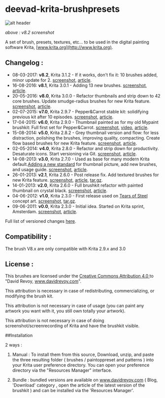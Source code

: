 deevad-krita-brushpresets
=========================

![alt header](http://www.davidrevoy.com/data/images/blog/2017/02/v82brush_header_net.jpg)

_above : v8.2 screenshot_

A set of brush, presets, textures, etc... to be used in the digital painting software Krita, [www.krita.org](http://www.krita.org).

## Changelog :

* 08-03-2017: **v8.2**, Krita 3.1.2 - If it works, don't fix it: 10 brushes added, minor update for 2.  [screenshot](http://www.davidrevoy.com/data/images/blog/2016/05/v8-1brush_header.jpg), [article](http://www.davidrevoy.com/article319/krita-brushkit-v8).
* 16-08-2016: **v8.1**, Krita 3.0.1 - Adding 13 new brushes. [screenshot](http://www.davidrevoy.com/data/images/blog/2016/05/v8-1brush_header.jpg), [article](http://www.davidrevoy.com/article319/krita-brushkit-v8).
* 20-05-2016: **v8.0**, Krita 3.0.0 - Refactor thumbnails and strip down to 42 core brushes. Update smudge-radius brushes for new Krita feature. [screenshot](http://www.davidrevoy.com/data/images/blog/2016/05/v8brush_header_net.jpg), [article](http://www.davidrevoy.com/article319/krita-brushkit-v8).
* 02-07-2015: **v7.0**, Krita 2.9.7 - Pepper&Carrot stable kit: solidifying previous kit after 10 episodes. [screenshot](http://www.davidrevoy.com/data/images/blog/2015/08/v7-release-artwork_net.jpg), [article](http://www.davidrevoy.com/article264/brushkit-v7-0).
* 17-04-2015: **v6.0**, Krita 2.9.0 - Thumbnail painted as for my old Mypaint brushkit: Full first set for Pepper&Carrot. [screenshot](http://www.davidrevoy.com/data/images/blog/2015/04/vignette.jpg), [video](https://youtu.be/iRcKFbksTTY), [article](http://www.davidrevoy.com/article248/krita-brushes-v6).
* 15-08-2014: **v5.0**, Krita 2.8.2 - Grey thumbnail version and flow: for less distraction, polishing the brushes, improving quality, compacting. Create flow based brushes for new Krita feature. [screenshot](http://www.davidrevoy.com/data/images/blog/2014/08/brushkit-v5.jpg), [article](http://www.davidrevoy.com/article238/ressource-krita-brushes-v5).
* 02-05-2014: **v4.0**, Krita 2.8.0 - Refactor and strip down for productivity. Desaturate icons. Start versioning via Git. [screenshot](http://www.davidrevoy.com/data/images/blog/2014/05/v4-brush-com-a.jpg), [article](http://www.davidrevoy.com/article233/ressource-krita-brushes-v4).
* 14-08-2013: **v3.0**, Krita 2.7.0 - Used as base for many modern Krita default.[Adding a new standard](https://community.kde.org/Krita/Brushes_Preset_Preview) for thumbnail picture, add new brushes, and usage guide. [screenshot](http://www.davidrevoy.com/data/images/blog/2013/08/brushkit3/Krita-brush-preset-v3_by-david-revoy_02.jpg), [article](http://www.davidrevoy.com/article180/ressource-krita-brushes).
* 26-01-2013: **v2.1**, Krita 2.6.0 - Post release fix. Add textured brushes for new Krita feature. [screenshot](http://www.davidrevoy.com/data/images/blog/2013/01/krita-brushkitv2/new-textured_brushes.jpg), [article](http://www.davidrevoy.com/article123/krita-brushkit-v2), [tar.gz](http://www.davidrevoy.com/data/documents/2013-01-14_deevad-kit-Krita_v2.tar.gz).
* 14-01-2013: **v2.0**, Krita 2.6.0 - Full brushkit refactor with painted thumbnail on crystal black. [screenshot](http://www.davidrevoy.com/data/images/blog/2013/01/krita-brushkitv2/new-textured_brushes.jpg), [article](http://www.davidrevoy.com/article123/krita-brushkit-v2).
* 04-06-2012: **v1.0**, Krita 2.3.0 - First release used on [Tears of Steel](http://www.davidrevoy.com/article136/movie-concept-art-tears-of-steel-blender-foundation) concept art. [screenshot](http://www.davidrevoy.com/data/images/blog/2012/06/krita-deevadpreset_v1a.jpg), [tar.gz](http://www.davidrevoy.com/data/documents/2012-06-04_deevad-krita_preset-v1a_for-2.5a.tar.gz).
* 09-06-2011: **v0.0**, Krita 2.3.0 - Initial idea. Started on Krita sprint, Amsterdam. [screenshot](http://www.davidrevoy.com/data/images/blog/2011/10/krita/krita-screen_03_davidrevoy.jpg), [article](http://www.davidrevoy.com/article80/kritasprint-2011-40min-of-my-demo-session-online).

Full list of versioned changes [here](https://github.com/Deevad/deevad-krita-brushpresets/commits/master).

## Compatibility :

The brush V8.x are only compatible with Krita 2.9.x and 3.0

## License : 

This brushes are licensed under the [Creative Commons Attribution 4.0 ](https://creativecommons.org/licenses/by/4.0/)
 to "David Revoy, www.davidrevoy.com".

This attribution is necessary in case of redistributing, commercializing, or modifying the brush kit.

This attribution is not necessary in case of usage (you can paint any artwork you want with it, you still own totally your artwork).

This attribution is not necessary in case of doing screenshot/screenrecording of Krita and have the brushkit visible. 


##Installation

2 ways :

1. Manual : To install them from this source,  Download, unzip, and paste the three resulting folder ( brushes / paintoppreset and patterns  ) into your Krita user preference directory. You can open your preference directory via the "Resources Manager" interface.

2. Bundle : bundled versions are available on www.davidrevoy.com ( Blog, 'Download' category , open the article of the latest version of the brushkit ) and can be installed via the 'Resources Manager'.
